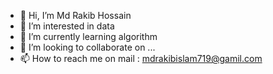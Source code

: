 - 👋 Hi, I’m Md Rakib Hossain
- 👀 I’m interested in data
- 🌱 I’m currently learning algorithm
- 💞️ I’m looking to collaborate on ...
- 📫 How to reach me on mail : mdrakibislam719@gamil.com

<!---
mdrakib719/mdrakib719 is a ✨ special ✨ repository because its `README.md` (this file) appears on your GitHub profile.
You can click the Preview link to take a look at your changes.
--->
